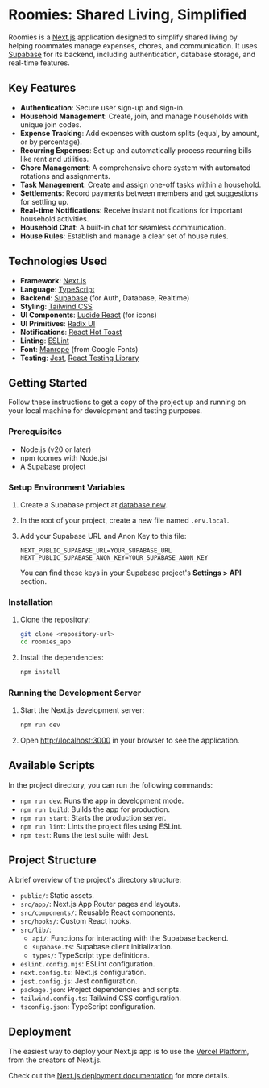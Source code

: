 # Roomies: Shared Living, Simplified

Roomies is a [Next.js](https://nextjs.org/) application designed to simplify shared living by helping roommates manage expenses, chores, and communication. It uses [Supabase](https://supabase.io/) for its backend, including authentication, database storage, and real-time features.

## Key Features

* **Authentication**: Secure user sign-up and sign-in.
* **Household Management**: Create, join, and manage households with unique join codes.
* **Expense Tracking**: Add expenses with custom splits (equal, by amount, or by percentage).
* **Recurring Expenses**: Set up and automatically process recurring bills like rent and utilities.
* **Chore Management**: A comprehensive chore system with automated rotations and assignments.
* **Task Management**: Create and assign one-off tasks within a household.
* **Settlements**: Record payments between members and get suggestions for settling up.
* **Real-time Notifications**: Receive instant notifications for important household activities.
* **Household Chat**: A built-in chat for seamless communication.
* **House Rules**: Establish and manage a clear set of house rules.

## Technologies Used

* **Framework**: [Next.js](https://nextjs.org/)
* **Language**: [TypeScript](https://www.typescriptlang.org/)
* **Backend**: [Supabase](https://supabase.io/) (for Auth, Database, Realtime)
* **Styling**: [Tailwind CSS](https://tailwindcss.com/)
* **UI Components**: [Lucide React](https://lucide.dev/) (for icons)
* **UI Primitives**: [Radix UI](https://www.radix-ui.com/)
* **Notifications**: [React Hot Toast](https://react-hot-toast.com/)
* **Linting**: [ESLint](https://eslint.org/)
* **Font**: [Manrope](https://fonts.google.com/specimen/Manrope) (from Google Fonts)
* **Testing**: [Jest](https://jestjs.io/), [React Testing Library](https://testing-library.com/)

## Getting Started

Follow these instructions to get a copy of the project up and running on your local machine for development and testing purposes.

### Prerequisites

* Node.js (v20 or later)
* npm (comes with Node.js)
* A Supabase project

### Setup Environment Variables

1.  Create a Supabase project at [database.new](https://database.new).
2.  In the root of your project, create a new file named `.env.local`.
3.  Add your Supabase URL and Anon Key to this file:

    ```env
    NEXT_PUBLIC_SUPABASE_URL=YOUR_SUPABASE_URL
    NEXT_PUBLIC_SUPABASE_ANON_KEY=YOUR_SUPABASE_ANON_KEY
    ```

    You can find these keys in your Supabase project's **Settings > API** section.

### Installation

1.  Clone the repository:
    ```bash
    git clone <repository-url>
    cd roomies_app
    ```

2.  Install the dependencies:
    ```bash
    npm install
    ```

### Running the Development Server

1.  Start the Next.js development server:
    ```bash
    npm run dev
    ```

2.  Open [http://localhost:3000](http://localhost:3000) in your browser to see the application.

## Available Scripts

In the project directory, you can run the following commands:

* `npm run dev`: Runs the app in development mode.
* `npm run build`: Builds the app for production.
* `npm run start`: Starts the production server.
* `npm run lint`: Lints the project files using ESLint.
* `npm test`: Runs the test suite with Jest.

## Project Structure

A brief overview of the project's directory structure:

* `public/`: Static assets.
* `src/app/`: Next.js App Router pages and layouts.
* `src/components/`: Reusable React components.
* `src/hooks/`: Custom React hooks.
* `src/lib/`:
    * `api/`: Functions for interacting with the Supabase backend.
    * `supabase.ts`: Supabase client initialization.
    * `types/`: TypeScript type definitions.
* `eslint.config.mjs`: ESLint configuration.
* `next.config.ts`: Next.js configuration.
* `jest.config.js`: Jest configuration.
* `package.json`: Project dependencies and scripts.
* `tailwind.config.ts`: Tailwind CSS configuration.
* `tsconfig.json`: TypeScript configuration.

## Deployment

The easiest way to deploy your Next.js app is to use the [Vercel Platform](https://vercel.com/new), from the creators of Next.js.

Check out the [Next.js deployment documentation](https://nextjs.org/docs/app/building-your-application/deploying) for more details.
